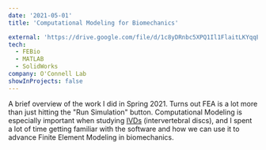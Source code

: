 ```yaml
---
date: '2021-05-01'
title: 'Computational Modeling for Biomechanics'

external: 'https://drive.google.com/file/d/1c8yDRnbc5XPQ1Il1FlaitLKYqqEfy_Yx/view?usp=sharing'
tech:
  - FEBio
  - MATLAB
  - SolidWorks
company: O'Connell Lab
showInProjects: false
---
```


A brief overview of the work I did in Spring 2021. Turns out FEA is a lot more than just hitting the "Run Simulation" button. Computational Modeling is especially important when studying [IVDs](https://www.physio-pedia.com/Intervertebral_disc) (intervertebral discs), and I spent a lot of time getting familiar with the software and how we can use it to advance Finite Element Modeling in biomechanics.
